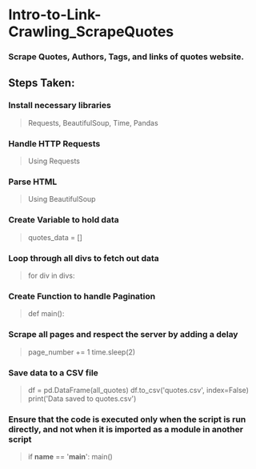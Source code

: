 # Intro-to-Link-Crawling_ScrapeQuotes
### Scrape Quotes, Authors, Tags, and links of quotes website.

## Steps Taken:
### Install necessary libraries
> Requests, BeautifulSoup, Time, Pandas

### Handle HTTP Requests
> Using Requests

### Parse HTML
> Using BeautifulSoup

### Create Variable to hold data
> quotes_data = []

### Loop through all divs to fetch out data
> for div in divs:

### Create Function to handle Pagination
> def main():

### Scrape all pages and respect the server by adding a delay
> page_number += 1
> time.sleep(2)

### Save data to a CSV file
> df = pd.DataFrame(all_quotes)
> df.to_csv('quotes.csv', index=False)
> print('Data saved to quotes.csv')

### Ensure that the code is executed only when the script is run directly, and not when it is imported as a module in another script
> if __name__ == '__main__':
    main()
